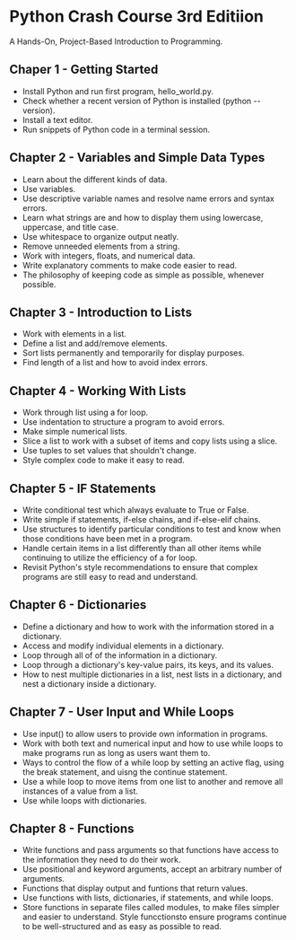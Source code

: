 # Python Crash Course 3rd Editiion

A Hands-On, Project-Based  Introduction to Programming.

## Chaper 1 - Getting Started
- Install Python and run first program, hello_world.py.
- Check whether a recent version of Python is installed (python --version).
- Install a text editor.
- Run snippets of Python code in a terminal session.

## Chapter 2 - Variables and Simple Data Types
- Learn about the different kinds of data.
- Use variables.
- Use descriptive variable names and resolve name errors and syntax errors.
- Learn what strings are and how to display them using lowercase, uppercase, and title case.
- Use whitespace to organize output neatly.
- Remove unneeded elements from a string.
- Work with integers, floats, and numerical data.
- Write explanatory comments to make code easier to read.
- The philosophy of keeping code as simple as possible, whenever possible.

## Chapter 3 - Introduction to Lists
- Work with elements in a list.
- Define a list and add/remove elements.
- Sort lists permanently and temporarily for display purposes.
- Find length of a list and how to avoid index errors.

## Chapter 4 - Working With Lists
- Work through list using a for loop.
- Use indentation to structure a program to avoid errors.
- Make simple numerical lists.
- Slice a list to work with a subset of items and copy lists using a slice.
- Use tuples to set values that shouldn't change.
- Style complex code to make it easy to read.

## Chapter 5 - IF Statements
- Write conditional test which always evaluate to True or False.
- Write simple if statements, if-else chains, and if-else-elif chains.
- Use structures to identify particular conditions to test and know when those conditions have been met in a program.
- Handle certain items in a list differently than all other items while continuing to utilize the efficiency of a for loop.
- Revisit Python's style recommendations to ensure that complex programs are still easy to read and understand.

## Chapter 6 - Dictionaries
- Define a dictionary and how to work with the information stored in a dictionary.
- Access and modify individual elements in a dictionary.
- Loop through all of of the information in a dictionary.
- Loop through a dictionary's key-value pairs, its keys, and its values.
- How to nest multiple dictionaries in a list, nest lists in a dictionary, and nest a dictionary inside a dictionary.

## Chapter 7 - User Input and While Loops
- Use input() to allow users to provide own information in programs.
- Work with both text and numerical input and how to use while loops to make programs run as long as users want them to.
- Ways to control the flow of a while loop by setting an active flag, using the break statement, and uisng the continue statement.
- Use a while loop to move items from one list to another and remove all instances of a value from a list.
- Use while loops with dictionaries.

## Chapter 8 - Functions
- Write functions and pass arguments so that functions have access to the information they need to do their work.
- Use positional and keyword arguments, accept an arbitrary number of arguments.
- Functions that display output and funtions that return values.
- Use functions with lists, dictionaries, if statements, and while loops.
- Store functions in separate files called modules, to make files simpler and easier to understand.
Style funcctionsto ensure programs continue to be well-structured and as easy as possible to read.